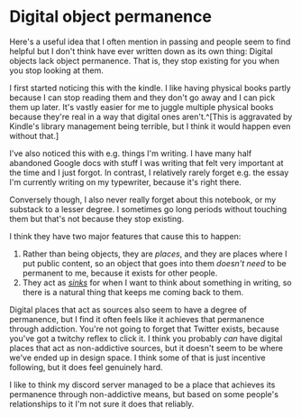 # Digital object permanence

Here's a useful idea that I often mention in passing and people seem to find helpful but I don't think have ever written down as its own thing: Digital objects lack object permanence. That is, they stop existing for you when you stop looking at them.

I first started noticing this with the kindle. I like having physical books partly because I can stop reading them and they don't go away and I can pick them up later. It's vastly easier for me to juggle multiple physical books because they're real in a way that digital ones aren't.^[This is aggravated by Kindle's library management being terrible, but I think it would happen even without that.]

I've also noticed this with e.g. things I'm writing. I have many half abandoned Google docs with stuff I was writing that felt very important at the time and I just forgot. In contrast, I relatively rarely forget e.g. the essay I'm currently writing on my typewriter, because it's right there.

Conversely though, I also never really forget about this notebook, or my substack to a lesser degree. I sometimes go long periods without touching them but that's not because they stop existing.

I think they have two major features that cause this to happen:

1. Rather than being objects, they are *places*, and they are places where I put public content, so an object that goes into them *doesn't need* to be permanent to me, because it exists for other people.
2. They act as [*sinks*](https://notebook.drmaciver.com/posts/2025-04-05-10:53.html) for when I want to think about something in writing, so there is a natural thing that keeps me coming back to them.

Digital places that act as sources also seem to have a degree of permanence, but I find it often feels like it achieves that permanence through addiction. You're not going to forget that Twitter exists, because you've got a twitchy reflex to click it. I think you probably *can* have digital places that act as non-addictive sources, but it doesn't seem to be where we've ended up in design space. I think some of that is just incentive following, but it does feel genuinely hard.

I like to think my discord server managed to be a place that achieves its permanence through non-addictive means, but based on some people's relationships to it I'm not sure it does that reliably.
